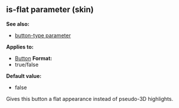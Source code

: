 ## is-flat parameter (skin)
**See also:**
+   [button-type parameter](/ref/%7Bskin%7D/param/button-type.md) 
<!-- -->
**Applies to:**
+   [Button](/ref/%7Bskin%7D/control/button.md) <!-- -->
**Format:**
+   true/false
<!-- -->
**Default value:**
+   false


Gives this button a flat appearance instead of pseudo-3D
highlights.